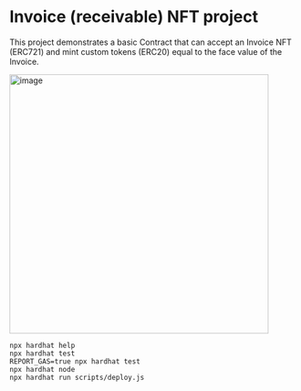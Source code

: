 # Invoice (receivable) NFT project

This project demonstrates a basic Contract that can accept an Invoice NFT (ERC721) and mint custom tokens (ERC20) equal to the face value of the Invoice.

<img width="454" alt="image" src="https://user-images.githubusercontent.com/115624087/197370615-f08b94c3-d9a8-473b-a29b-8f2aacbda8fb.png">

```shell
npx hardhat help
npx hardhat test
REPORT_GAS=true npx hardhat test
npx hardhat node
npx hardhat run scripts/deploy.js
```
